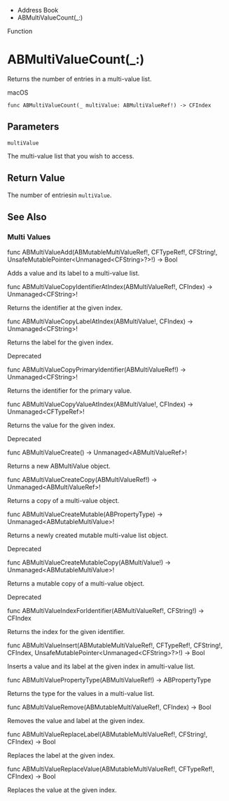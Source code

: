 

- Address Book
-  ABMultiValueCount(\_:) 

Function

# ABMultiValueCount(\_:)

Returns the number of entries in a multi-value list.

macOS

``` source
func ABMultiValueCount(_ multiValue: ABMultiValueRef!) -> CFIndex
```

## Parameters 

`multiValue`  

The multi-value list that you wish to access.

## Return Value

The number of entriesin `multiValue`.

## See Also

### Multi Values

func ABMultiValueAdd(ABMutableMultiValueRef!, CFTypeRef!, CFString!, UnsafeMutablePointer&lt;Unmanaged&lt;CFString>?>!) -> Bool

Adds a value and its label to a multi-value list.

func ABMultiValueCopyIdentifierAtIndex(ABMultiValueRef!, CFIndex) -> Unmanaged&lt;CFString>!

Returns the identifier at the given index.

func ABMultiValueCopyLabelAtIndex(ABMultiValue!, CFIndex) -> Unmanaged&lt;CFString>!

Returns the label for the given index.

Deprecated

func ABMultiValueCopyPrimaryIdentifier(ABMultiValueRef!) -> Unmanaged&lt;CFString>!

Returns the identifier for the primary value.

func ABMultiValueCopyValueAtIndex(ABMultiValue!, CFIndex) -> Unmanaged&lt;CFTypeRef>!

Returns the value for the given index.

Deprecated

func ABMultiValueCreate() -> Unmanaged&lt;ABMultiValueRef>!

Returns a new ABMultiValue object.

func ABMultiValueCreateCopy(ABMultiValueRef!) -> Unmanaged&lt;ABMultiValueRef>!

Returns a copy of a multi-value object.

func ABMultiValueCreateMutable(ABPropertyType) -> Unmanaged&lt;ABMutableMultiValue>!

Returns a newly created mutable multi-value list object.

Deprecated

func ABMultiValueCreateMutableCopy(ABMultiValue!) -> Unmanaged&lt;ABMutableMultiValue>!

Returns a mutable copy of a multi-value object.

Deprecated

func ABMultiValueIndexForIdentifier(ABMultiValueRef!, CFString!) -> CFIndex

Returns the index for the given identifier.

func ABMultiValueInsert(ABMutableMultiValueRef!, CFTypeRef!, CFString!, CFIndex, UnsafeMutablePointer&lt;Unmanaged&lt;CFString>?>!) -> Bool

Inserts a value and its label at the given index in amulti-value list.

func ABMultiValuePropertyType(ABMultiValueRef!) -> ABPropertyType

Returns the type for the values in a multi-value list.

func ABMultiValueRemove(ABMutableMultiValueRef!, CFIndex) -> Bool

Removes the value and label at the given index.

func ABMultiValueReplaceLabel(ABMutableMultiValueRef!, CFString!, CFIndex) -> Bool

Replaces the label at the given index.

func ABMultiValueReplaceValue(ABMutableMultiValueRef!, CFTypeRef!, CFIndex) -> Bool

Replaces the value at the given index.

